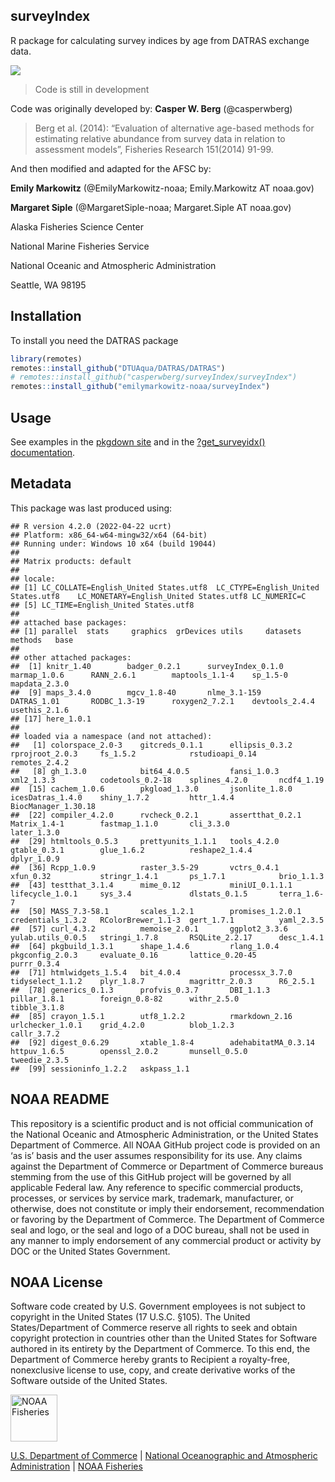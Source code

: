<!-- README.md is generated from README.Rmd. Please edit that file -->

## surveyIndex

R package for calculating survey indices by age from DATRAS exchange
data.

[![](https://img.shields.io/github/last-commit/EmilyMarkowitz-NOAA/surveyIndex.svg)](https://github.com/EmilyMarkowitz-NOAA/surveyIndex/commits/main)

> Code is still in development

Code was originally developed by: **Casper W. Berg** (@casperwberg)

> Berg et al. (2014): “Evaluation of alternative age-based methods for
> estimating relative abundance from survey data in relation to
> assessment models”, Fisheries Research 151(2014) 91-99.

And then modified and adapted for the AFSC by:

**Emily Markowitz** (@EmilyMarkowitz-noaa; Emily.Markowitz AT noaa.gov)

**Margaret Siple** (@MargaretSiple-noaa; Margaret.Siple AT noaa.gov)

Alaska Fisheries Science Center

National Marine Fisheries Service

National Oceanic and Atmospheric Administration

Seattle, WA 98195

## Installation

To install you need the DATRAS package

``` r
library(remotes)
remotes::install_github("DTUAqua/DATRAS/DATRAS")
# remotes::install_github("casperwberg/surveyIndex/surveyIndex")
remotes::install_github("emilymarkowitz-noaa/surveyIndex")
```

## Usage

See examples in the [pkgdown
site](https://EmilyMarkowitz-NOAA.github.io/surveyIndex/) and in the
[?get_surveyidx()
documentation](https://emilymarkowitz-noaa.github.io/surveyIndex/reference/get_surveyidx.html).

## Metadata

This package was last produced using:

    ## R version 4.2.0 (2022-04-22 ucrt)
    ## Platform: x86_64-w64-mingw32/x64 (64-bit)
    ## Running under: Windows 10 x64 (build 19044)
    ## 
    ## Matrix products: default
    ## 
    ## locale:
    ## [1] LC_COLLATE=English_United States.utf8  LC_CTYPE=English_United States.utf8    LC_MONETARY=English_United States.utf8 LC_NUMERIC=C                          
    ## [5] LC_TIME=English_United States.utf8    
    ## 
    ## attached base packages:
    ## [1] parallel  stats     graphics  grDevices utils     datasets  methods   base     
    ## 
    ## other attached packages:
    ##  [1] knitr_1.40        badger_0.2.1      surveyIndex_0.1.0 marmap_1.0.6      RANN_2.6.1        maptools_1.1-4    sp_1.5-0          mapdata_2.3.0    
    ##  [9] maps_3.4.0        mgcv_1.8-40       nlme_3.1-159      DATRAS_1.01       RODBC_1.3-19      roxygen2_7.2.1    devtools_2.4.4    usethis_2.1.6    
    ## [17] here_1.0.1       
    ## 
    ## loaded via a namespace (and not attached):
    ##   [1] colorspace_2.0-3    gitcreds_0.1.1      ellipsis_0.3.2      rprojroot_2.0.3     fs_1.5.2            rstudioapi_0.14     remotes_2.4.2      
    ##   [8] gh_1.3.0            bit64_4.0.5         fansi_1.0.3         xml2_1.3.3          codetools_0.2-18    splines_4.2.0       ncdf4_1.19         
    ##  [15] cachem_1.0.6        pkgload_1.3.0       jsonlite_1.8.0      icesDatras_1.4.0    shiny_1.7.2         httr_1.4.4          BiocManager_1.30.18
    ##  [22] compiler_4.2.0      rvcheck_0.2.1       assertthat_0.2.1    Matrix_1.4-1        fastmap_1.1.0       cli_3.3.0           later_1.3.0        
    ##  [29] htmltools_0.5.3     prettyunits_1.1.1   tools_4.2.0         gtable_0.3.1        glue_1.6.2          reshape2_1.4.4      dplyr_1.0.9        
    ##  [36] Rcpp_1.0.9          raster_3.5-29       vctrs_0.4.1         xfun_0.32           stringr_1.4.1       ps_1.7.1            brio_1.1.3         
    ##  [43] testthat_3.1.4      mime_0.12           miniUI_0.1.1.1      lifecycle_1.0.1     sys_3.4             dlstats_0.1.5       terra_1.6-7        
    ##  [50] MASS_7.3-58.1       scales_1.2.1        promises_1.2.0.1    credentials_1.3.2   RColorBrewer_1.1-3  gert_1.7.1          yaml_2.3.5         
    ##  [57] curl_4.3.2          memoise_2.0.1       ggplot2_3.3.6       yulab.utils_0.0.5   stringi_1.7.8       RSQLite_2.2.17      desc_1.4.1         
    ##  [64] pkgbuild_1.3.1      shape_1.4.6         rlang_1.0.4         pkgconfig_2.0.3     evaluate_0.16       lattice_0.20-45     purrr_0.3.4        
    ##  [71] htmlwidgets_1.5.4   bit_4.0.4           processx_3.7.0      tidyselect_1.1.2    plyr_1.8.7          magrittr_2.0.3      R6_2.5.1           
    ##  [78] generics_0.1.3      profvis_0.3.7       DBI_1.1.3           pillar_1.8.1        foreign_0.8-82      withr_2.5.0         tibble_3.1.8       
    ##  [85] crayon_1.5.1        utf8_1.2.2          rmarkdown_2.16      urlchecker_1.0.1    grid_4.2.0          blob_1.2.3          callr_3.7.2        
    ##  [92] digest_0.6.29       xtable_1.8-4        adehabitatMA_0.3.14 httpuv_1.6.5        openssl_2.0.2       munsell_0.5.0       tweedie_2.3.5      
    ##  [99] sessioninfo_1.2.2   askpass_1.1

## NOAA README

This repository is a scientific product and is not official
communication of the National Oceanic and Atmospheric Administration, or
the United States Department of Commerce. All NOAA GitHub project code
is provided on an ‘as is’ basis and the user assumes responsibility for
its use. Any claims against the Department of Commerce or Department of
Commerce bureaus stemming from the use of this GitHub project will be
governed by all applicable Federal law. Any reference to specific
commercial products, processes, or services by service mark, trademark,
manufacturer, or otherwise, does not constitute or imply their
endorsement, recommendation or favoring by the Department of Commerce.
The Department of Commerce seal and logo, or the seal and logo of a DOC
bureau, shall not be used in any manner to imply endorsement of any
commercial product or activity by DOC or the United States Government.

## NOAA License

Software code created by U.S. Government employees is not subject to
copyright in the United States (17 U.S.C. §105). The United
States/Department of Commerce reserve all rights to seek and obtain
copyright protection in countries other than the United States for
Software authored in its entirety by the Department of Commerce. To this
end, the Department of Commerce hereby grants to Recipient a
royalty-free, nonexclusive license to use, copy, and create derivative
works of the Software outside of the United States.

<img src="https://raw.githubusercontent.com/nmfs-general-modeling-tools/nmfspalette/main/man/figures/noaa-fisheries-rgb-2line-horizontal-small.png" alt="NOAA Fisheries" height="75"/>

[U.S. Department of Commerce](https://www.commerce.gov/) \| [National
Oceanographic and Atmospheric Administration](https://www.noaa.gov) \|
[NOAA Fisheries](https://www.fisheries.noaa.gov/)
